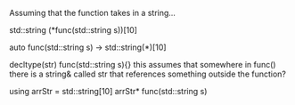 Assuming that the function takes in a string...

std::string (*func(std::string s))[10]

auto func(std::string s) -> std::string(*)[10]

decltype(str) func(std::string s){} 
this assumes that somewhere in func() there is a string& called str that references something outside the function?

using arrStr = std::string[10]
arrStr* func(std::string s)